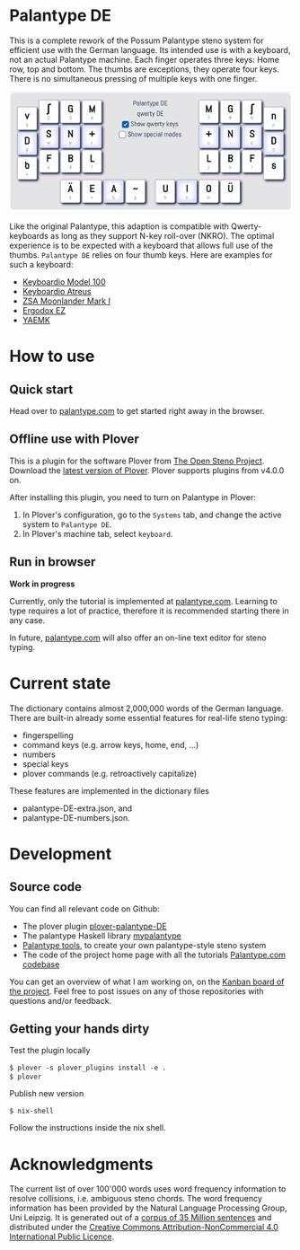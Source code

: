 Palantype DE
=======================

This is a complete rework of the Possum Palantype steno system for efficient
use with the German language.
Its intended use is with a keyboard, not an actual Palantype machine.
Each finger operates three keys: Home row, top and bottom.
The thumbs are exceptions, they operate four keys.
There is no simultaneous pressing of multiple keys with one finger.

![The Palantype DE keyboard layout](https://raw.githubusercontent.com/rubenmoor/palantype_DE/main/keyboard_layout.png)

Like the original Palantype, this adaption is compatible with
Qwerty-keyboards as long as they support N-key roll-over (NKRO).
The optimal experience is to be expected with a keyboard that allows full use of the thumbs.
`Palantype DE` relies on four thumb keys.
Here are examples for such a keyboard:

* [Keyboardio Model 100](https://shop.keyboard.io/products/model-100)
* [Keyboardio Atreus](https://shop.keyboard.io/collections/keyboardio-atreus/products/keyboardio-atreus)
* [ZSA Moonlander Mark I](https://www.zsa.io/moonlander/)
* [Ergodox EZ](https://ergodox-ez.com/)
* [YAEMK](https://karlk90.github.io/yaemk-split-kb/)

How to use
======================

Quick start
----------------------

Head over to [palantype.com](https://palantype.com) to get started right away in
the browser.

Offline use with Plover
----------------------

This is a plugin for the software Plover from
[The Open Steno Project](http://www.openstenoproject.org/).
Download the
[latest version of Plover](https://github.com/openstenoproject/plover/releases/tag/v4.0.0.dev10).
Plover supports plugins from v4.0.0 on.

After installing this plugin, you need to turn on Palantype in Plover:

1. In Plover's configuration, go to the ``Systems`` tab, and change the active system to ``Palantype DE``.
2. In Plover's machine tab, select ``keyboard``.

Run in browser
----------------------

**Work in progress**

Currently, only the tutorial is implemented at [palantype.com](https://palantype.com).
Learning to type requires a lot of practice,
therefore it is recommended starting there in any case.

In future, [palantype.com](https://palantype.com) will also offer
an on-line text editor for steno typing.

Current state
=====================

The dictionary contains almost 2,000,000 words of the German language.
There are built-in already some essential features for real-life steno typing:

* fingerspelling
* command keys (e.g. arrow keys, home, end, ...)
* numbers
* special keys
* plover commands (e.g. retroactively capitalize)

These features are implemented in the dictionary files

* palantype-DE-extra.json, and
* palantype-DE-numbers.json.


Development
=====================

Source code
-------------------------

You can find all relevant code on Github:

* The plover plugin [plover-palantype-DE](https://github.com/rubenmoor/palantype_DE)
* The palantype Haskell library [mypalantype](https://github.com/rubenmoor/my-palantype)
* [Palantype tools](https://github.com/rubenmoor/palantype-tools), to create your own palantype-style steno system
* The code of the project home page with all the tutorials [Palantype.com codebase](https://github.com/rubenmoor/learn-palantype)

You can get an overview of what I am working on, on the [Kanban board of the project](https://github.com/users/rubenmoor/projects/2).
Feel free to post issues on any of those repositories with questions and/or feedback.

Getting your hands dirty
--------------------------

Test the plugin locally

    $ plover -s plover_plugins install -e .
    $ plover

Publish new version

    $ nix-shell
    
Follow the instructions inside the nix shell.

Acknowledgments
======================

The current list of over 100'000 words uses word frequency information to
resolve collisions, i.e. ambiguous steno chords.
The word frequency information has been provided by
the Natural Language Processing Group, Uni Leipzig.
It is generated out of a [corpus of 35 Million sentences](https://wortschatz.uni-leipzig.de/en) and distributed under
the [Creative Commons Attribution-NonCommercial 4.0 International Public Licence](https://creativecommons.org/licenses/by-nc/4.0/).
